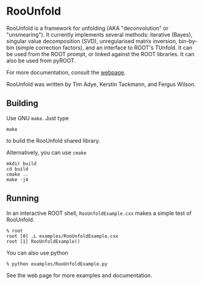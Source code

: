 RooUnfold
=========

RooUnfold is a framework for unfolding (AKA "deconvolution" or
"unsmearing").  It currently implements several methods: iterative
(Bayes), singular value decomposition (SVD), unregularised matrix
inversion, bin-by-bin (simple correction factors), and an interface to
ROOT's TUnfold.  It can be used from the ROOT prompt, or linked
against the ROOT libraries. It can also be used from pyROOT.

For more documentation, consult the [webpage](http://hepunx.rl.ac.uk/~adye/software/unfold/RooUnfold.html).

RooUnfold was written by Tim Adye, Kerstin Tackmann, and Fergus Wilson.

Building
--------

Use GNU `make`. Just type

    make

to build the RooUnfold shared library.

Alternatively, you can use `cmake`

    mkdir build
    cd build
    cmake ..
    make -j4

Running
--------

In an interactive ROOT shell, `RooUnfoldExample.cxx` makes a simple test of RooUnfold.

    % root
    root [0] .L examples/RooUnfoldExample.cxx
    root [1] RooUnfoldExample()

You can also use python

    % python examples/RooUnfoldExample.py
  

See the web page for more examples and documentation.

